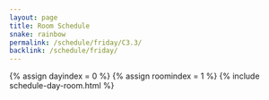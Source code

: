 ```yaml
---
layout: page
title: Room Schedule
snake: rainbow
permalink: /schedule/friday/C3.3/
backlink: /schedule/friday/
---
```

{% assign dayindex = 0 %}
{% assign roomindex = 1 %}
{% include schedule-day-room.html %}
